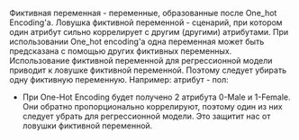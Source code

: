 Фиктивная переменная - переменные, образованные после One_hot Encoding'а.
Ловушка фиктивной переменной - сценарий, при котором один атрибут сильно коррелирует с другим (другими) атрибутами. При использовании One_hot encoding'а одна переменная может быть предсказана с помощью других фиктивных переменных.
Использование фиктивной переменной для регрессионной модели приводит к ловушке фиктивной переменной. Поэтому следует убирать одну фиктивную переменную.
Например: атрибут - пол:
- При One-Hot Encoding будет получено 2 атрибута 0-Male и 1-Female. Они обратно пропорционально коррелируют, поэтому один из них следует убрать для регрессионной модели. Это защитит нас от ловушки фиктивной переменной.